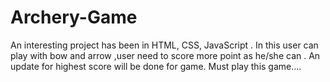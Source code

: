 # Archery-Game
An interesting project has been in HTML, CSS, JavaScript . In this user can play with bow and arrow ,user need to score more  point as he/she can . An update for highest score will be done for game. Must play this  game....

